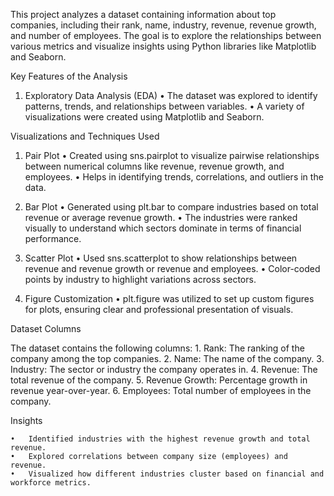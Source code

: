 This project analyzes a dataset containing information about top companies, including their rank, name, industry, revenue, revenue growth, and number of employees. The goal is to explore the relationships between various metrics and visualize insights using Python libraries like Matplotlib and Seaborn.

Key Features of the Analysis

1. Exploratory Data Analysis (EDA)
	•	The dataset was explored to identify patterns, trends, and relationships between variables.
	•	A variety of visualizations were created using Matplotlib and Seaborn.

Visualizations and Techniques Used

1. Pair Plot
	•	Created using sns.pairplot to visualize pairwise relationships between numerical columns like revenue, revenue growth, and employees.
	•	Helps in identifying trends, correlations, and outliers in the data.

2. Bar Plot
	•	Generated using plt.bar to compare industries based on total revenue or average revenue growth.
	•	The industries were ranked visually to understand which sectors dominate in terms of financial performance.

3. Scatter Plot
	•	Used sns.scatterplot to show relationships between revenue and revenue growth or revenue and employees.
	•	Color-coded points by industry to highlight variations across sectors.

4. Figure Customization
	•	plt.figure was utilized to set up custom figures for plots, ensuring clear and professional presentation of visuals.

Dataset Columns

The dataset contains the following columns:
	1.	Rank: The ranking of the company among the top companies.
	2.	Name: The name of the company.
	3.	Industry: The sector or industry the company operates in.
	4.	Revenue: The total revenue of the company.
	5.	Revenue Growth: Percentage growth in revenue year-over-year.
	6.	Employees: Total number of employees in the company.

Insights

	•	Identified industries with the highest revenue growth and total revenue.
	•	Explored correlations between company size (employees) and revenue.
	•	Visualized how different industries cluster based on financial and workforce metrics.
